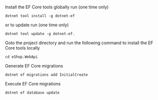 
Install the EF Core tools globally run (one time only)
```shell
dotnet tool install -g dotnet-ef
```
or to update run (one time only)

```shell
dotnet tool update -g dotnet-ef.
```

Goto the project directory and run the following command to install the EF Core tools locally

```shell
cd eShop.WebApi
```

Generate EF Core migrations

```shell
dotnet ef migrations add InitialCreate
```

Execute EF Core migrations

```shell
dotnet ef database update
```